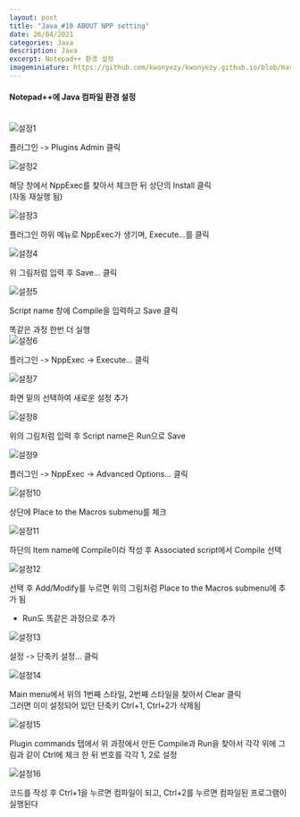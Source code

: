 ```yaml
---
layout: post
title: "Java_#10 ABOUT NPP setting"
date: 26/04/2021
categories: Java
description: Java
excerpt: Notepad++ 환경 설정 
imageminiature: https://github.com/kwonyezy/kwonyezy.github.io/blob/master/_posts/pictures/greyimg.png?raw=true
---
```

#### Notepad++에 Java 컴파일 환경 설정<br><br>

![설정1](https://github.com/kwonyezy/kwonyezy.github.io/blob/master/_posts/pictures/java/1.jpg?raw=true)

플러그인 -> Plugins Admin 클릭

![설정2](https://github.com/kwonyezy/kwonyezy.github.io/blob/master/_posts/pictures/java/2.jpg?raw=true)

해당 창에서 NppExec를 찾아서 체크한 뒤 상단의 Install 클릭    
(자동 재실행 됨)

![설정3](https://github.com/kwonyezy/kwonyezy.github.io/blob/master/_posts/pictures/java/3.jpg?raw=true)

플러그인 하위 메뉴로 NppExec가 생기며, Execute...를 클릭

![설정4](https://github.com/kwonyezy/kwonyezy.github.io/blob/master/_posts/pictures/java/4.jpg?raw=true)

위 그림처럼 입력 후 Save... 클릭

![설정5](https://github.com/kwonyezy/kwonyezy.github.io/blob/master/_posts/pictures/java/5.jpg?raw=true)

Script name 창에 Compile을 입력하고 Save 클릭

똑같은 과정 한번 더 실행    
![설정6](https://github.com/kwonyezy/kwonyezy.github.io/blob/master/_posts/pictures/java/6.jpg?raw=true)

플러그인 -> NppExec -> Execute... 클릭

![설정7](https://github.com/kwonyezy/kwonyezy.github.io/blob/master/_posts/pictures/java/7.jpg?raw=true)

화면 밑의 <temporary script> 선택하여 새로운 설정 추가

![설정8](https://github.com/kwonyezy/kwonyezy.github.io/blob/master/_posts/pictures/java/8.jpg?raw=true)

위의 그림처럼 입력 후 Script name은 Run으로 Save

![설정9](https://github.com/kwonyezy/kwonyezy.github.io/blob/master/_posts/pictures/java/9.jpg?raw=true)

플러그인 -> NppExec -> Advanced Options... 클릭

![설정10](https://github.com/kwonyezy/kwonyezy.github.io/blob/master/_posts/pictures/java/10.jpg?raw=true)

상단에 Place to the Macros submenu를 체크

![설정11](https://github.com/kwonyezy/kwonyezy.github.io/blob/master/_posts/pictures/java/11.jpg?raw=true)

하단의 Item name에 Compile이라 작성 후 Associated script에서 Compile 선택

![설정12](https://github.com/kwonyezy/kwonyezy.github.io/blob/master/_posts/pictures/java/12.jpg?raw=true)

선택 후 Add/Modify를 누르면 위의 그림처럼 Place to the Macros submenu에 추가 됨    
* Run도 똑같은 과정으로 추가

![설정13](https://github.com/kwonyezy/kwonyezy.github.io/blob/master/_posts/pictures/java/13.jpg?raw=true)

설정 -> 단축키 설정... 클릭

![설정14](https://github.com/kwonyezy/kwonyezy.github.io/blob/master/_posts/pictures/java/14.jpg?raw=true)

Main menu에서 위의 1번째 스타일, 2번째 스타일을 찾아서 Clear 클릭    
그러면 이미 설정되어 있던 단축키 Ctrl+1, Ctrl+2가 삭제됨

![설정15](https://github.com/kwonyezy/kwonyezy.github.io/blob/master/_posts/pictures/java/15.jpg?raw=true)

Plugin commands 탭에서 위 과정에서 만든 Compile과 Run을 찾아서 각각 위에 그림과 같이 Ctrl에 체크 한 뒤 번호를 각각 1, 2로 설정

![설정16](https://github.com/kwonyezy/kwonyezy.github.io/blob/master/_posts/pictures/java/16.jpg?raw=true)

코드를 작성 후 Ctrl+1을 누르면 컴파일이 되고, Ctrl+2를 누르면 컴파일된 프로그램이 실행된다
